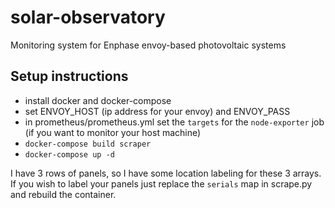 # solar-observatory
Monitoring system for Enphase envoy-based photovoltaic systems

## Setup instructions

* install docker and docker-compose
* set ENVOY_HOST (ip address for your envoy) and ENVOY_PASS
* in prometheus/prometheus.yml set the `targets` for the `node-exporter` job (if you want to monitor your host machine)
* `docker-compose build scraper`
* `docker-compose up -d`


I have 3 rows of panels, so I have some location labeling for these 3 arrays. If you wish to label your panels
just replace the `serials` map in scrape.py and rebuild the container.
